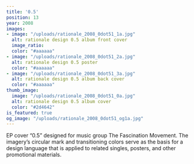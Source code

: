 ```yaml
---
title: '0.5'
position: 13
year: 2008
images:
- image: "/uploads/rationale_2008_0dot51_1a.jpg"
  alt: rationale design 0.5 album front cover
  image_ratio: 
  color: "#aaaaaa"
- image: "/uploads/rationale_2008_0dot51_2a.jpg"
  alt: rationale design 0.5 poster
  color: "#aaaaaa"
- image: "/uploads/rationale_2008_0dot51_3a.jpg"
  alt: rationale design 0.5 album back cover
  color: "#aaaaaa"
thumb_image:
  image: "/uploads/rationale_2008_0dot51_0a.jpg"
  alt: rationale design 0.5 album cover
  color: "#2d4642"
is_featured: true
og_image: "/uploads/rationale_2008_0dot51_og1a.jpg"
---
```


EP cover “0.5” designed for music group The Fascination Movement. The imagery’s circular mark and transitioning colors serve as the basis for a design language that is applied to related singles, posters, and other promotional materials.